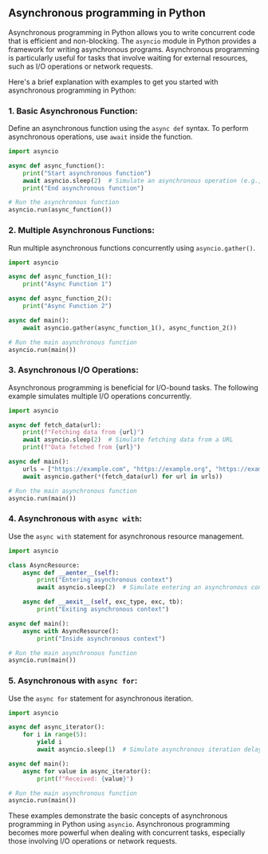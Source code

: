 ##  Asynchronous programming in Python


Asynchronous programming in Python allows you to write concurrent code that is efficient and non-blocking. The `asyncio` module in Python provides a framework for writing asynchronous programs. Asynchronous programming is particularly useful for tasks that involve waiting for external resources, such as I/O operations or network requests.

Here's a brief explanation with examples to get you started with asynchronous programming in Python:

### 1. Basic Asynchronous Function:

Define an asynchronous function using the `async def` syntax. To perform asynchronous operations, use `await` inside the function.

```python
import asyncio

async def async_function():
    print("Start asynchronous function")
    await asyncio.sleep(2)  # Simulate an asynchronous operation (e.g., I/O or network)
    print("End asynchronous function")

# Run the asynchronous function
asyncio.run(async_function())
```

### 2. Multiple Asynchronous Functions:

Run multiple asynchronous functions concurrently using `asyncio.gather()`.

```python
import asyncio

async def async_function_1():
    print("Async Function 1")

async def async_function_2():
    print("Async Function 2")

async def main():
    await asyncio.gather(async_function_1(), async_function_2())

# Run the main asynchronous function
asyncio.run(main())
```

### 3. Asynchronous I/O Operations:

Asynchronous programming is beneficial for I/O-bound tasks. The following example simulates multiple I/O operations concurrently.

```python
import asyncio

async def fetch_data(url):
    print(f"Fetching data from {url}")
    await asyncio.sleep(2)  # Simulate fetching data from a URL
    print(f"Data fetched from {url}")

async def main():
    urls = ["https://example.com", "https://example.org", "https://example.net"]
    await asyncio.gather(*(fetch_data(url) for url in urls))

# Run the main asynchronous function
asyncio.run(main())
```

### 4. Asynchronous with `async with`:

Use the `async with` statement for asynchronous resource management.

```python
import asyncio

class AsyncResource:
    async def __aenter__(self):
        print("Entering asynchronous context")
        await asyncio.sleep(2)  # Simulate entering an asynchronous context

    async def __aexit__(self, exc_type, exc, tb):
        print("Exiting asynchronous context")

async def main():
    async with AsyncResource():
        print("Inside asynchronous context")

# Run the main asynchronous function
asyncio.run(main())
```

### 5. Asynchronous with `async for`:

Use the `async for` statement for asynchronous iteration.

```python
import asyncio

async def async_iterator():
    for i in range(5):
        yield i
        await asyncio.sleep(1)  # Simulate asynchronous iteration delay

async def main():
    async for value in async_iterator():
        print(f"Received: {value}")

# Run the main asynchronous function
asyncio.run(main())
```

These examples demonstrate the basic concepts of asynchronous programming in Python using `asyncio`. Asynchronous programming becomes more powerful when dealing with concurrent tasks, especially those involving I/O operations or network requests.
